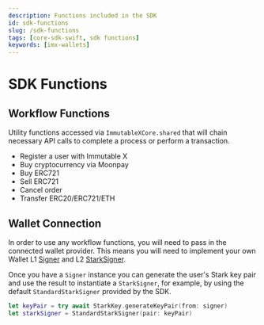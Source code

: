 ```yaml
---
description: Functions included in the SDK
id: sdk-functions
slug: /sdk-functions
tags: [core-sdk-swift, sdk functions]
keywords: [imx-wallets]
---
```


# SDK Functions

## Workflow Functions

Utility functions accessed via `ImmutableXCore.shared` that will chain necessary API calls to complete a process or perform a transaction.

- Register a user with Immutable X
- Buy cryptocurrency via Moonpay
- Buy ERC721
- Sell ERC721
- Cancel order
- Transfer ERC20/ERC721/ETH

## Wallet Connection

In order to use any workflow functions, you will need to pass in the connected wallet provider. This means you will need to implement your own Wallet L1 [Signer](https://github.com/immutable/imx-core-sdk-swift/blob/main/Sources/ImmutableXCore/Signer.swift) and L2 [StarkSigner](https://github.com/immutable/imx-core-sdk-swift/blob/main/Sources/ImmutableXCore/Signer.swift).

Once you have a `Signer` instance you can generate the user's Stark key pair and use the result to instantiate a `StarkSigner`, for example, by using the default `StandardStarkSigner` provided by the SDK.

```swift
let keyPair = try await StarkKey.generateKeyPair(from: signer)
let starkSigner = StandardStarkSigner(pair: keyPair)
```
